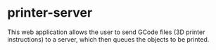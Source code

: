 # printer-server

This web application allows the user to send GCode files (3D printer instructions) to a server, which
then queues the objects to be printed.